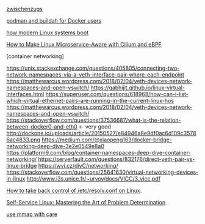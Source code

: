 [zwischenzugs](https://zwischenzugs.com/)

[podman and buildah for Docker users](https://developers.redhat.com/blog/2019/02/21/podman-and-buildah-for-docker-users/)

[how modern Linux systems boot](https://news.ycombinator.com/item?id=17340033)

[How to Make Linux Microservice-Aware with Cilium and eBPF](https://www.youtube.com/watch?v=_Iq1xxNZOAo)

[container networking]

https://unix.stackexchange.com/questions/405805/connecting-two-network-namespaces-via-a-veth-interface-pair-where-each-endpoint
https://matthewarcus.wordpress.com/2018/02/04/veth-devices-network-namespaces-and-open-vswitch/
https://gabhijit.github.io/linux-virtual-interfaces.html
https://superuser.com/questions/618968/how-can-i-list-which-virtual-ethernet-pairs-are-running-in-the-current-linux-hos
https://matthewarcus.wordpress.com/2018/02/04/veth-devices-network-namespaces-and-open-vswitch/
https://stackoverflow.com/questions/37536687/what-is-the-relation-between-docker0-and-eth0 <- very good
http://dockone.io/uploads/article/20150527/e84946a8e9df0ac6d109c35786ac4833.png
https://medium.com/@xiaopeng163/docker-bridge-networking-deep-dive-3e2e0549e8a0
https://platform9.com/blog/container-namespaces-deep-dive-container-networking/
https://serverfault.com/questions/832176/direct-veth-pair-vs-linux-bridge
https://wvi.cz/diyC/networking/
https://stackoverflow.com/questions/25641630/virtual-networking-devices-in-linux
http://www.i3s.unice.fr/~urvoy/docs/VICC/3_vicc.pdf

[How to take back control of /etc/resolv.conf on Linux](https://news.ycombinator.com/item?id=19435631).

[Self-Service Linux: Mastering the Art of Problem Determination](https://www.goodreads.com/book/show/369854.Self_Service_Linux).

[use mmap with care](https://news.ycombinator.com/item?id=19805675)
